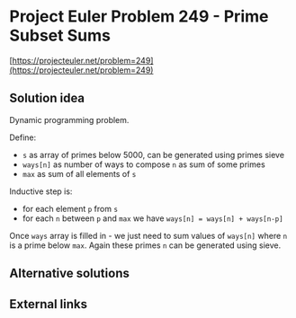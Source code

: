 # Project Euler Problem 249 - Prime Subset Sums

[https://projecteuler.net/problem=249](https://projecteuler.net/problem=249)

## Solution idea

Dynamic programming problem.

Define:
- `s` as array of primes below 5000, can be generated using primes sieve
- `ways[n]` as number of ways to compose `n` as sum of some primes
- `max` as sum of all elements of `s`

Inductive step is:
- for each element `p` from `s`
- for each `n` between `p` and `max` we have `ways[n] = ways[n] + ways[n-p]`

Once `ways` array is filled in - we just need to sum values of `ways[n]` where `n` is a prime below `max`. Again these primes `n` can be generated using sieve.

## Alternative solutions

## External links

